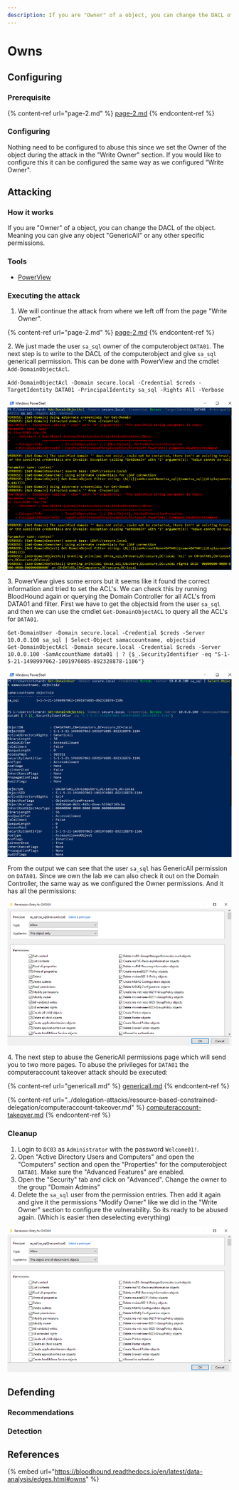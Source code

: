 ```yaml
---
description: If you are "Owner" of a object, you can change the DACL of the object.
---
```


# Owns

## Configuring

### Prerequisite

{% content-ref url="page-2.md" %}
[page-2.md](page-2.md)
{% endcontent-ref %}

### Configuring

Nothing need to be configured to abuse this since we set the Owner of the object during the attack in the "Write Owner" section. If you would like to configure this it can be configured the same way as we configured "Write Owner".

## Attacking

### How it works

If you are "Owner" of a object, you can change the DACL of the object. Meaning you can give any object "GenericAll" or any other specific permissions.

### Tools

* [PowerView](https://github.com/PowerShellMafia/PowerSploit/blob/master/Recon/PowerView.ps1)

### Executing the attack

1. We will continue the attack from where we left off from the page "Write Owner".

{% content-ref url="page-2.md" %}
[page-2.md](page-2.md)
{% endcontent-ref %}

2\. We just made the user `sa_sql` owner of the computerobject `DATA01`. The next step is to write to the DACL of the computerobject and give `sa_sql` genericall permission. This can be done with PowerView and the cmdlet `Add-DomainObjectAcl`.

```
Add-DomainObjectAcl -Domain secure.local -Credential $creds -TargetIdentity DATA01 -PrincipalIdentity sa_sql -Rights All -Verbose
```

![](<../../../.gitbook/assets/image (26) (1) (1).png>)

3\. PowerView gives some errors but it seems like it found the correct information and tried to set the ACL's. We can check this by running BloodHound again or querying the Domain Controller for all ACL's from DATA01 and filter. First we have to get the objectsid from the user `sa_sql` and then we can use the cmdlet `Get-DomainObjectACL` to query all the ACL's for `DATA01`.

```
Get-DomainUser -Domain secure.local -Credential $creds -Server 10.0.0.100 sa_sql | Select-Object samaccountname, objectsid
Get-DomainObjectAcl -Domain secure.local -Credential $creds -Server 10.0.0.100 -SamAccountName data01 | ? {$_.SecurityIdentifier -eq "S-1-5-21-1498997062-1091976085-892328878-1106"}
```

![](<../../../.gitbook/assets/image (43) (1).png>)

From the output we can see that the user `sa_sql` has GenericAll permission on `DATA01`. Since we own the lab we can also check it out on the Domain Controller, the same way as we configured the Owner permissions. And it has all the permissions:

![](<../../../.gitbook/assets/image (9) (1) (1) (1) (1) (1).png>)

4\. The next step to abuse the GenericAll permissions page which will send you to two more pages. To abuse the privileges for `DATA01` the computeraccount takeover attack should be executed:

{% content-ref url="genericall.md" %}
[genericall.md](genericall.md)
{% endcontent-ref %}

{% content-ref url="../delegation-attacks/resource-based-constrained-delegation/computeraccount-takeover.md" %}
[computeraccount-takeover.md](../delegation-attacks/resource-based-constrained-delegation/computeraccount-takeover.md)
{% endcontent-ref %}

### Cleanup

1. Login to `DC03` as `Administrator` with the password `Welcome01!`.
2. Open "Active Directory Users and Computers" and open the "Computers" section and open the "Properties" for the computerobject `DATA01`. Make sure the "Advanced Features" are enabled.
3. Open the "Security" tab and click on "Advanced". Change the owner to the group "Domain Admins"&#x20;
4. Delete the `sa_sql` user from the permission entries. Then add it again and give it the permissions "Modify Owner" like we did in the "Write Owner" section to configure the vulnerability. So its ready to be abused again. (Which is easier then deselecting everything)

![](<../../../.gitbook/assets/image (54) (1) (1) (1) (1).png>)

## Defending

### Recommendations



### Detection



## References

{% embed url="https://bloodhound.readthedocs.io/en/latest/data-analysis/edges.html#owns" %}

